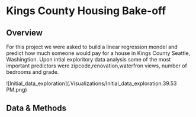 # Kings County Housing Bake-off

## Overview

For this project we were asked to build a linear regression mondel and predict how much someone would pay for a house in Kings County Seattle, Washingtion. Upon intial exploritory data analysis some of the most important predictors were zipcode,renovation,waterfron views, number of bedrooms and grade. 

![Initial_data_exploration](.Visualizations/Initial_data_exploration.39.53 PM.png)


## Data & Methods

